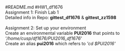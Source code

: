 #README.md
#HW1_df1676
<br/>Assignment 1: Finish Lab 1
<br/>Detailed info in Repo: <b>gittest_df1676</b> & <b>gittest_zz1598</b>
<br/>
<br/>Assignment 2: Set up your environment
<br/>Create an environmental variable **PUI2016** 
that points to *'/home/cusp/df1676/PUI2016_df1676'*
<br/>Create an alias <b>pui2016</b> which refers to *'cd $PUI2016'*
